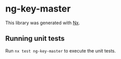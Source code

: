 # ng-key-master

This library was generated with [Nx](https://nx.dev).

## Running unit tests

Run `nx test ng-key-master` to execute the unit tests.
